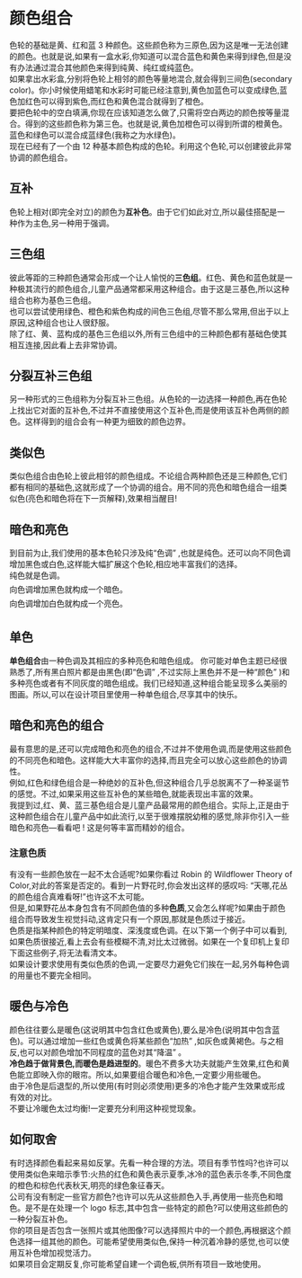 # 颜色组合
色轮的基础是黄、红和蓝 3 种颜色。这些颜色称为三原色,因为这是唯一无法创建的颜色。也就是说,如果有一盒水彩,你知道可以混合蓝色和黄色来得到绿色,但是没有办法通过混合其他颜色来得到纯黄、纯红或纯蓝色。            
如果拿出水彩盒,分别将色轮上相邻的颜色等量地混合,就会得到三间色(secondary color)。你小时候使用蜡笔和水彩时可能已经注意到,黄色加蓝色可以变成绿色,蓝色加红色可以得到紫色,而红色和黄色混合就得到了橙色。            
要把色轮中的空白填满,你现在应该知道怎么做了,只需将空白两边的颜色按等量混合。得到的这些颜色称为第三色。也就是说,黄色加橙色可以得到所谓的橙黄色。蓝色和绿色可以混合成蓝绿色(我称之为水绿色)。          
现在已经有了一个由 12 种基本颜色构成的色轮。利用这个色轮,可以创建彼此非常协调的颜色组合。           

## 互补
色轮上相对(即完全对立)的颜色为**互补色**。由于它们如此对立,所以最佳搭配是一种作为主色,另一种用于强调。       

## 三色组
彼此等距的三种颜色通常会形成一个让人愉悦的**三色组**。红色、黄色和蓝色就是一种极其流行的颜色组合,儿童产品通常都采用这种组合。由于这是三基色,所以这种组合也称为基色三色组。            
也可以尝试使用绿色、橙色和紫色构成的间色三色组,尽管不那么常用,但出于以上原因,这种组合也让人很舒服。       
除了红、黄、蓝构成的基色三色组以外,所有三色组中的三种颜色都有基础色使其相互连接,因此看上去非常协调。        

## 分裂互补三色组
另一种形式的三色组称为分裂互补三色组。从色轮的一边选择一种颜色,再在色轮上找出它对面的互补色,不过并不直接使用这个互补色,而是使用该互补色两侧的颜色。这样得到的组合会有一种更为细致的颜色边界。               

## 类似色
类似色组合由色轮上彼此相邻的颜色组成。不论组合两种颜色还是三种颜色,它们都有相同的基础色,这就形成了一个协调的组合。用不同的亮色和暗色组合一组类似色(亮色和暗色将在下一页解释),效果相当醒目!              

## 暗色和亮色
到目前为止,我们使用的基本色轮只涉及纯“色调” ,也就是纯色。还可以向不同色调增加黑色或白色,这样能大幅扩展这个色轮,相应地丰富我们的选择。             
 纯色就是色调。       
 向色调增加黑色就构成一个暗色。      
 向色调增加白色就构成一个亮色。          

## 单色
**单色组合**由一种色调及其相应的多种亮色和暗色组成。
你可能对单色主题已经很熟悉了,所有黑白照片都是由黑色(即“色调” ,不过实际上黑色并不是一种“颜色” )和多种亮色或者有不同灰度的暗色组成。我们已经知道,这种组合能呈现多么美丽的图画。所以,可以在设计项目里使用一种单色组合,尽享其中的快乐。                

## 暗色和亮色的组合
最有意思的是,还可以完成暗色和亮色的组合,不过并不使用色调,而是使用这些颜色的不同亮色和暗色。这样能大大丰富你的选择,而且完全可以放心这些颜色的协调性。            
例如,红色和绿色组合是一种绝妙的互补色,但这种组合几乎总脱离不了一种圣诞节的感觉。不过,如果采用这些互补色的某些暗色,就能表现出丰富的效果。         
我提到过,红、黄、蓝三基色组合是儿童产品最常用的颜色组合。实际上,正是由于这种颜色组合在儿童产品中如此流行,以至于很难摆脱幼稚的感觉,除非你引入一些暗色和亮色—看看吧 ! 这是何等丰富而精妙的组合。                 

### 注意色质
有没有一些颜色放在一起不太合适呢?如果你看过 Robin 的 Wildflower Theory of Color,对此的答案是否定的。看到一片野花时,你会发出这样的感叹吗: “天哪,花丛的颜色组合真难看呀!”也许这不太可能。                 
但是,如果野花丛本身包含有不同颜色值的多种**色质**,又会怎么样呢?如果由于颜色组合而导致发生视觉抖动,这肯定只有一个原因,那就是色质过于接近。          
色质是指某种颜色的特定明暗度、深浅度或色调。在以下第一个例子中可以看到,如果色质很接近,看上去会有些模糊不清,对比太过微弱。如果在一个复印机上复印下面这些例子,将无法看清文本。               
如果设计要求使用有类似色质的色调,一定要尽力避免它们挨在一起,另外每种色调的用量也不要完全相同。                 

## 暖色与冷色
颜色往往要么是暖色(这说明其中包含红色或黄色),要么是冷色(说明其中包含蓝色)。可以通过增加一些红色或黄色将某些颜色“加热” ,如灰色或黄褐色。与之相反,也可以对颜色增加不同程度的蓝色对其“降温” 。           
**冷色趋于做背景色,而暖色是趋进型的**。暖色不费多大功夫就能产生效果,红色和黄色能立即映入你的眼帘。所以,如果要组合暖色和冷色,一定要少用些暖色。               
由于冷色是后退型的,所以使用(有时则必须使用)更多的冷色才能产生效果或形成有效的对比。              
不要让冷暖色太过均衡!一定要充分利用这种视觉现象。              

## 如何取舍
有时选择颜色看起来易如反掌。先看一种合理的方法。项目有季节性吗?也许可以使用类似色来暗示季节:火热的红色和黄色表示夏季,冰冷的蓝色表示冬季,不同色度的橙色和棕色代表秋天,明亮的绿色象征春天。               
公司有没有制定一些官方颜色?也许可以先从这些颜色入手,再使用一些亮色和暗色。是不是在处理一个 logo 标志,其中包含一些特定的颜色?可以使用这些颜色的一种分裂互补色。             
你的项目是否包含一张照片或其他图像?可以选择照片中的一个颜色,再根据这个颜色选择一组其他的颜色。可能希望使用类似色,保持一种沉着冷静的感觉,也可以使用互补色增加视觉活力。                        
如果项目会定期反复,你可能希望自建一个调色板,供所有项目一致地使用。              


